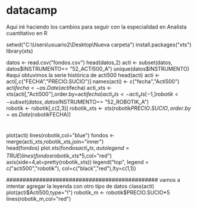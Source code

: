 # datacamp
Aquí iré haciendo los cambios para seguir con la especialidad en Analista cuantitativo en R

setwd("C:\\Users\\usuario2\\Desktop\\Nueva carpeta")
install.packages("xts")
library(xts)

datos <- read.csv("fondos.csv")
head(datos,2)
acti <- subset(datos, datos$INSTRUMENTO== "52_ACTI500_A")	
unique(datos$INSTRUMENTO)
#aquí obtuvimos la serie histórica de acti500
head(acti)
acti <- acti[,c("FECHA","PRECIO.SUCIO")]
names(acti) <- c("fecha","Acti500")
acti$fecha <- as.Date(acti$fecha)
acti_xts <- xts(acti[,"Acti500"],order.by=acti$fecha)
acti_xts <- acti_xts[-1,]
robotik <- subset(datos, datos$INSTRUMENTO== "52_ROBOTIK_A")	
robotik <- robotik[,c(2,3)]
robotik_xts <- xts(robotik$PRECIO.SUCIO, order.by = as.Date(robotik$FECHA))
#
plot(acti)
lines(robotik,col="blue")
fondos <- merge(acti_xts,robotik_xts,join="inner")	 
head(fondos)
plot.xts(fondos$acti_xts,autolegend=TRUE)
lines(fondos$robotik_xts*5,col="red")
axis(side=4,at=pretty(robotik_xts))
legend("top",
legend = c("acti500","robotik"),
col=c("black","red"),lty=c(1,1))

############################################## vamos a intentar agregar la leyenda con otro tipo de datos
class(acti)
plot(acti$Acti500,type="l")
robotik_m <- robotik$PRECIO.SUCIO*5
lines(robotik_m,col="red")
